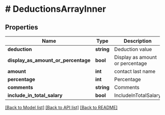 # # DeductionsArrayInner

## Properties

Name | Type | Description | Notes
------------ | ------------- | ------------- | -------------
**deduction** | **string** | Deduction value |
**display_as_amount_or_percentage** | **bool** | Display as amount or percentage |
**amount** | **int** | contact last name |
**percentage** | **int** | Percentage | [optional]
**comments** | **string** | Comments | [optional]
**include_in_total_salary** | **bool** | IncludeInTotalSalary |

[[Back to Model list]](../../README.md#models) [[Back to API list]](../../README.md#endpoints) [[Back to README]](../../README.md)
